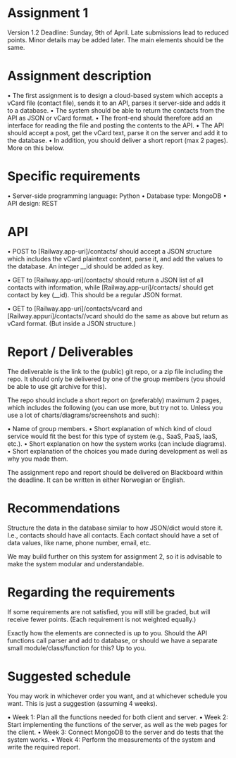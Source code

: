 # Assignment 1 
Version 1.2
Deadline: Sunday, 9th of April. Late submissions lead to reduced points.
Minor details may be added later. The main elements should be the same.


# Assignment description 
• The first assignment is to design a cloud-based system which accepts a vCard file (contact
file), sends it to an API, parses it server-side and adds it to a database. 
• The system should be able to return the contacts from the API as JSON or vCard format.
• The front-end should therefore add an interface for reading the file and posting the contents to the API. 
• The API should accept a post, get the vCard text, parse it on the server and add it to the database.
• In addition, you should deliver a short report (max 2 pages). More on this below.


# Specific requirements 
• Server-side programming language: Python
• Database type: MongoDB
• API design: REST 



# API 
• POST to [Railway.app-uri]/contacts/ should accept a JSON structure which
includes the vCard plaintext content, parse it, and add the values to the database. An
integer __id should be added as key.

• GET to [Railway.app-uri]/contacts/ should return a JSON list of all contacts
with information, while [Railway.app-uri]/contacts/<id> should get
contact by key (__id). This should be a regular JSON format.

• GET to [Railway.app-uri]/contacts/vcard and [Railway.appuri]/contacts/<id>/vcard should do the same as above but return as vCard
format. (But inside a JSON structure.)


# Report / Deliverables 
The deliverable is the link to the (public) git repo, or a zip file including the repo. It should
only be delivered by one of the group members (you should be able to use git archive for this).

The repo should include a short report on (preferably) maximum 2 pages, which includes
the following (you can use more, but try not to. Unless you use a lot of charts/diagrams/screenshots and such):

• Name of group members.
• Short explanation of which kind of cloud service would fit the best for this type of system (e.g., SaaS, PaaS, IaaS, etc.).
• Short explanation on how the system works (can include diagrams).
• Short explanation of the choices you made during development as well as why you made them.

The assignment repo and report should be delivered on Blackboard within the deadline. It
can be written in either Norwegian or English.


# Recommendations 
Structure the data in the database similar to how JSON/dict would store it. I.e., contacts
should have all contacts. Each contact should have a set of data values, like name, phone
number, email, etc.

We may build further on this system for assignment 2, so it is advisable to make the system
modular and understandable.


# Regarding the requirements 
If some requirements are not satisfied, you will still be graded, but will receive fewer points.
(Each requirement is not weighted equally.)

Exactly how the elements are connected is up to you. Should the API functions call parser
and add to database, or should we have a separate small module/class/function for this? Up
to you.


# Suggested schedule 
You may work in whichever order you want, and at whichever schedule you want. This is
just a suggestion (assuming 4 weeks).

• Week 1: Plan all the functions needed for both client and server.
• Week 2: Start implementing the functions of the server, as well as the web pages for the client.
• Week 3: Connect MongoDB to the server and do tests that the system works.
• Week 4: Perform the measurements of the system and write the required report.